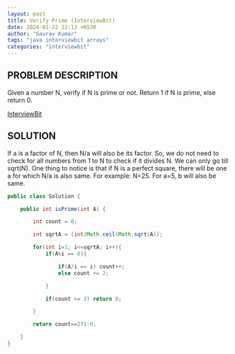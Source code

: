 ```yaml
---
layout: post
title: Verify Prime (InterviewBit)
date: 2024-01-22 22:13 +0530
author: "Gaurav Kumar"
tags: "java interviewbit arrays"
categories: "interviewbit"
---
```


## PROBLEM DESCRIPTION

Given a number N, verify if N is prime or not.
Return 1 if N is prime, else return 0.

[InterviewBit](https://www.interviewbit.com/problems/verify-prime/)

## SOLUTION

If a is a factor of N, then N/a will also be its factor. So, we do not need to check for all numbers from 1 to N to check if it divides N. We can only go till sqrt(N). One thing to notice is that if N is a perfect square, there will be one a for which N/a is also same. For example: N=25. For a=5, b will also be same.

```java
public class Solution {

    public int isPrime(int A) {

        int count = 0;

        int sqrtA = (int)Math.ceil(Math.sqrt(A));

        for(int i=1; i<=sqrtA; i++){
            if(A%i == 0){

                if(A/i == i) count++;
                else count += 2;

            }

            if(count >= 3) return 0;

        }

        return count==2?1:0;

    }
}
```
